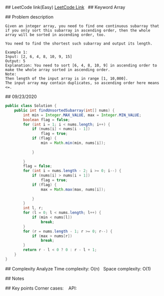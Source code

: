 ## LeetCode link(Easy)
[LeetCode Link](https://leetcode.com/problems/shortest-unsorted-continuous-subarray/)
 
## Keyword
Array

## Problem description
```
Given an integer array, you need to find one continuous subarray that if you only sort this subarray in ascending order, then the whole array will be sorted in ascending order, too.

You need to find the shortest such subarray and output its length.

Example 1:
Input: [2, 6, 4, 8, 10, 9, 15]
Output: 5
Explanation: You need to sort [6, 4, 8, 10, 9] in ascending order to make the whole array sorted in ascending order.
Note:
Then length of the input array is in range [1, 10,000].
The input array may contain duplicates, so ascending order here means <=.
```
## 09/23/2020
```java
public class Solution {
    public int findUnsortedSubarray(int[] nums) {
        int min = Integer.MAX_VALUE, max = Integer.MIN_VALUE;
        boolean flag = false;
        for (int i = 1; i < nums.length; i++) {
            if (nums[i] < nums[i - 1])
                flag = true;
            if (flag) {
                min = Math.min(min, nums[i]);
                
            }
            
        }
        flag = false;
        for (int i = nums.length - 2; i >= 0; i--) {
            if (nums[i] > nums[i + 1])
                flag = true;
            if (flag) {
                max = Math.max(max, nums[i]);
                
            }
        }
        int l, r;
        for (l = 0; l < nums.length; l++) {
            if (min < nums[l])
                break;
        }
        for (r = nums.length - 1; r >= 0; r--) {
            if (max > nums[r])
                break;
        }
        return r - l < 0 ? 0 : r - l + 1;
    }
}
```

## Complexity Analyze
Time complexity: O(n)  
Space complexity: O(1)

## Notes
  

## Key points
Corner cases:   
API: